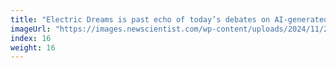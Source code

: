 ```yaml
---
title: "Electric Dreams is past echo of today’s debates on AI-generated art"
imageUrl: "https://images.newscientist.com/wp-content/uploads/2024/11/28160605/suzanne-treister-fictional-videogame-stills-are-you-dreaming-1991-92.-courtesy-the-artist-annely-juda-fine-art-london-and-p.p.o.w.jpg?width=788"
index: 16
weight: 16
---
```

